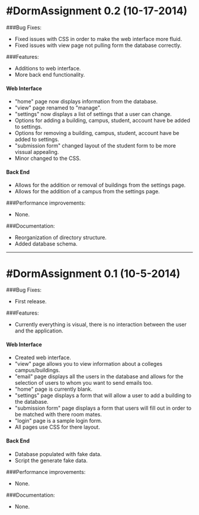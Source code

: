 #DormAssignment 0.2 (10-17-2014)
========
###Bug Fixes:
- Fixed issues with CSS in order to make the web interface more fluid.<br/>
- Fixed issues with view page not pulling form the database correctly.<br/>

###Features:
- Additions to web interface.<br/>
- More back end functionality.<br/>

#### Web Interface
- "home" page now displays information from the database.<br/>
- "view" page renamed to "manage".<br/>
- "settings" now displays a list of settings that a user can change.<br/>
- Options for adding a building, campus, student, account have be added to settings.<br/>
- Options for removing a building, campus, student, account have be added to settings.<br/>
- "submission form" changed layout of the student form to be more vissual appealing.<br/>
- Minor changed to the CSS.<br/>

#### Back End
- Allows for the addition or removal of buildings from the settings page.
- Allows for the addition of a campus from the settings page.

###Performance improvements:
- None.<br/>

###Documentation:
- Reorganization of directory structure.<br/>
- Added database schema.<br/>

-----------------------------------------------------------------------


#DormAssignment 0.1 (10-5-2014)
========
###Bug Fixes:
- First release.<br/>

###Features:
- Currently everything is visual, there is no interaction between the user and the application.<br/>

#### Web Interface
- Created web interface.<br/>
- "view" page allows you to view information about a colleges campus/buildings.<br/>
- "email" page displays all the users in the database and allows for the selection of users to whom you want to send emails too.<br/>
- "home" page is currently blank.<br/>
- "settings" page displays a form that will allow a user to add a building to the database.<br/>
- "submission form" page displays a form that users will fill out in order to be matched with there room mates. 
- "login" page is a sample login form.<br/>
- All pages use CSS for there layout.<br/>

#### Back End
- Database populated with fake data. <br/>
- Script the generate fake data. <br/>


###Performance improvements:
- None.<br/>

###Documentation:
- None.<br/>